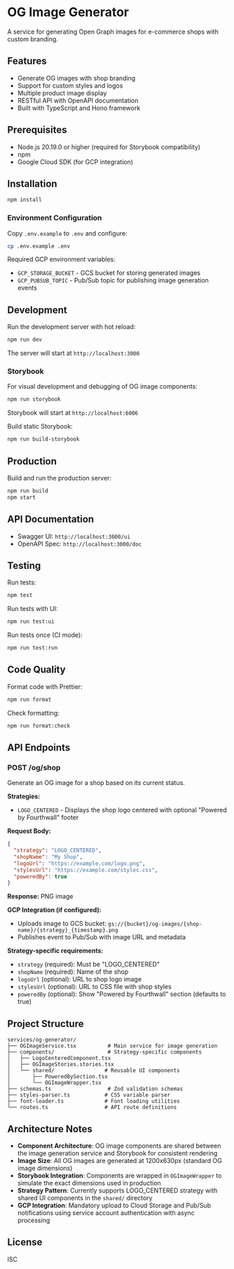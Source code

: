 # OG Image Generator

A service for generating Open Graph images for e-commerce shops with custom branding.

## Features

- Generate OG images with shop branding
- Support for custom styles and logos
- Multiple product image display
- RESTful API with OpenAPI documentation
- Built with TypeScript and Hono framework

## Prerequisites

- Node.js 20.19.0 or higher (required for Storybook compatibility)
- npm
- Google Cloud SDK (for GCP integration)

## Installation

```bash
npm install
```

### Environment Configuration

Copy `.env.example` to `.env` and configure:

```bash
cp .env.example .env
```

Required GCP environment variables:
- `GCP_STORAGE_BUCKET` - GCS bucket for storing generated images
- `GCP_PUBSUB_TOPIC` - Pub/Sub topic for publishing image generation events

## Development

Run the development server with hot reload:

```bash
npm run dev
```

The server will start at `http://localhost:3000`

### Storybook

For visual development and debugging of OG image components:

```bash
npm run storybook
```

Storybook will start at `http://localhost:6006`

Build static Storybook:

```bash
npm run build-storybook
```

## Production

Build and run the production server:

```bash
npm run build
npm start
```

## API Documentation

- Swagger UI: `http://localhost:3000/ui`
- OpenAPI Spec: `http://localhost:3000/doc`

## Testing

Run tests:

```bash
npm test
```

Run tests with UI:

```bash
npm run test:ui
```

Run tests once (CI mode):

```bash
npm run test:run
```

## Code Quality

Format code with Prettier:

```bash
npm run format
```

Check formatting:

```bash
npm run format:check
```

## API Endpoints

### POST /og/shop

Generate an OG image for a shop based on its current status.

**Strategies:**

- `LOGO_CENTERED` - Displays the shop logo centered with optional "Powered by Fourthwall" footer

**Request Body:**

```json
{
  "strategy": "LOGO_CENTERED",
  "shopName": "My Shop",
  "logoUrl": "https://example.com/logo.png",
  "stylesUrl": "https://example.com/styles.css",
  "poweredBy": true
}
```

**Response:** PNG image

**GCP Integration (if configured):**
- Uploads image to GCS bucket: `gs://{bucket}/og-images/{shop-name}/{strategy}_{timestamp}.png`
- Publishes event to Pub/Sub with image URL and metadata

**Strategy-specific requirements:**

- `strategy` (required): Must be "LOGO_CENTERED"
- `shopName` (required): Name of the shop
- `logoUrl` (optional): URL to shop logo image
- `stylesUrl` (optional): URL to CSS file with shop styles
- `poweredBy` (optional): Show "Powered by Fourthwall" section (defaults to true)

## Project Structure

```
services/og-generator/
├── OGImageService.tsx          # Main service for image generation
├── components/                 # Strategy-specific components
│   ├── LogoCenteredComponent.tsx
│   ├── OGImageStories.stories.tsx
│   └── shared/                # Reusable UI components
│       ├── PoweredBySection.tsx
│       └── OGImageWrapper.tsx
├── schemas.ts                  # Zod validation schemas
├── styles-parser.ts           # CSS variable parser
├── font-loader.ts             # Font loading utilities
└── routes.ts                  # API route definitions
```

## Architecture Notes

- **Component Architecture**: OG image components are shared between the image generation service and Storybook for consistent rendering
- **Image Size**: All OG images are generated at 1200x630px (standard OG image dimensions)
- **Storybook Integration**: Components are wrapped in `OGImageWrapper` to simulate the exact dimensions used in production
- **Strategy Pattern**: Currently supports LOGO_CENTERED strategy with shared UI components in the `shared/` directory
- **GCP Integration**: Mandatory upload to Cloud Storage and Pub/Sub notifications using service account authentication with async processing

## License

ISC
